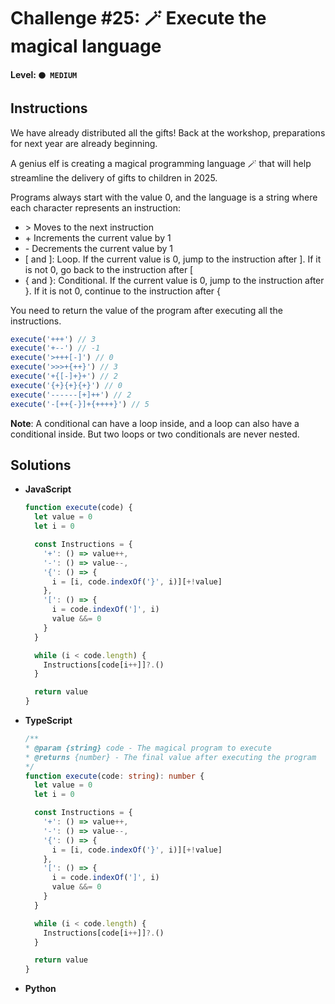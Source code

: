 # Challenge #25: 🪄 Execute the magical language

#### Level: `🟠 MEDIUM`

## Instructions

We have already distributed all the gifts! Back at the workshop, preparations for next year are already beginning.

A genius elf is creating a magical programming language 🪄 that will help streamline the delivery of gifts to children in 2025.

Programs always start with the value 0, and the language is a string where each character represents an instruction:

- \> Moves to the next instruction
- \+ Increments the current value by 1
- \- Decrements the current value by 1
- [ and ]: Loop. If the current value is 0, jump to the instruction after ]. If it is not 0, go back to the instruction after [
- { and }: Conditional. If the current value is 0, jump to the instruction after }. If it is not 0, continue to the instruction after {

You need to return the value of the program after executing all the instructions.

```js
execute('+++') // 3
execute('+--') // -1
execute('>+++[-]') // 0
execute('>>>+{++}') // 3
execute('+{[-]+}+') // 2
execute('{+}{+}{+}') // 0
execute('------[+]++') // 2
execute('-[++{-}]+{++++}') // 5
```
**Note**: A conditional can have a loop inside, and a loop can also have a conditional inside. But two loops or two conditionals are never nested.

## Solutions

- **JavaScript**

  ```js
  function execute(code) {
    let value = 0
    let i = 0

    const Instructions = {
      '+': () => value++,
      '-': () => value--,
      '{': () => {
        i = [i, code.indexOf('}', i)][+!value]
      },
      '[': () => {
        i = code.indexOf(']', i)
        value &&= 0 
      }
    }

    while (i < code.length) {
      Instructions[code[i++]]?.()
    }

    return value
  }
  ```

- **TypeScript**

  ```ts
  /**
  * @param {string} code - The magical program to execute
  * @returns {number} - The final value after executing the program
  */
  function execute(code: string): number {
    let value = 0
    let i = 0

    const Instructions = {
      '+': () => value++,
      '-': () => value--,
      '{': () => {
        i = [i, code.indexOf('}', i)][+!value]
      },
      '[': () => {
        i = code.indexOf(']', i)
        value &&= 0 
      }
    }

    while (i < code.length) {
      Instructions[code[i++]]?.()
    }

    return value
  }
  ```

- **Python**

  ```py
  ```
